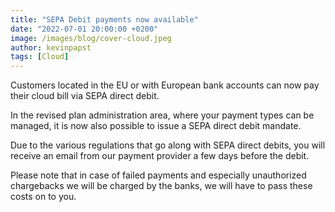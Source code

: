```yaml
---
title: "SEPA Debit payments now available"
date: "2022-07-01 20:00:00 +0200"
image: /images/blog/cover-cloud.jpeg
author: kevinpapst
tags: [Cloud]
---
```


Customers located in the EU or with European bank accounts can now pay their cloud bill via SEPA direct debit.

In the revised plan administration area, where your payment types can be managed, it is now also possible to issue a SEPA direct debit mandate.

Due to the various regulations that go along with SEPA direct debits, you will receive an email from our payment provider a few days before the debit.

Please note that in case of failed payments and especially unauthorized chargebacks we will be charged by the banks, we will have to pass these costs on to you.
